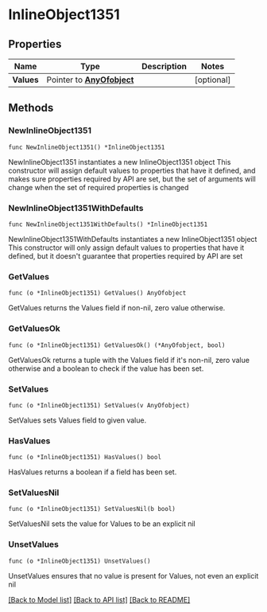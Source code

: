 # InlineObject1351

## Properties

Name | Type | Description | Notes
------------ | ------------- | ------------- | -------------
**Values** | Pointer to [**AnyOfobject**](anyOf&lt;object&gt;.md) |  | [optional] 

## Methods

### NewInlineObject1351

`func NewInlineObject1351() *InlineObject1351`

NewInlineObject1351 instantiates a new InlineObject1351 object
This constructor will assign default values to properties that have it defined,
and makes sure properties required by API are set, but the set of arguments
will change when the set of required properties is changed

### NewInlineObject1351WithDefaults

`func NewInlineObject1351WithDefaults() *InlineObject1351`

NewInlineObject1351WithDefaults instantiates a new InlineObject1351 object
This constructor will only assign default values to properties that have it defined,
but it doesn't guarantee that properties required by API are set

### GetValues

`func (o *InlineObject1351) GetValues() AnyOfobject`

GetValues returns the Values field if non-nil, zero value otherwise.

### GetValuesOk

`func (o *InlineObject1351) GetValuesOk() (*AnyOfobject, bool)`

GetValuesOk returns a tuple with the Values field if it's non-nil, zero value otherwise
and a boolean to check if the value has been set.

### SetValues

`func (o *InlineObject1351) SetValues(v AnyOfobject)`

SetValues sets Values field to given value.

### HasValues

`func (o *InlineObject1351) HasValues() bool`

HasValues returns a boolean if a field has been set.

### SetValuesNil

`func (o *InlineObject1351) SetValuesNil(b bool)`

 SetValuesNil sets the value for Values to be an explicit nil

### UnsetValues
`func (o *InlineObject1351) UnsetValues()`

UnsetValues ensures that no value is present for Values, not even an explicit nil

[[Back to Model list]](../README.md#documentation-for-models) [[Back to API list]](../README.md#documentation-for-api-endpoints) [[Back to README]](../README.md)


